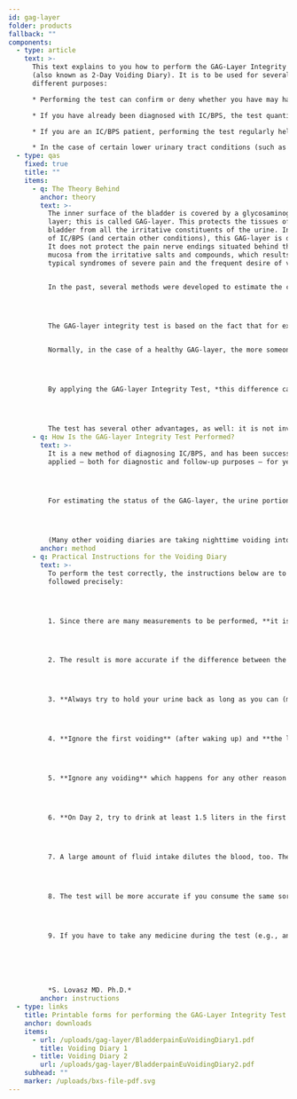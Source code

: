 ```yaml
---
id: gag-layer
folder: products
fallback: ""
components:
  - type: article
    text: >-
      This text explains to you how to perform the GAG-Layer Integrity Test
      (also known as 2-Day Voiding Diary). It is to be used for several
      different purposes:

      * Performing the test can confirm or deny whether you have may have Interstitial Cystitis/Bladder Pain Syndrome (IC/BPS).

      * If you have already been diagnosed with IC/BPS, the test quantitatively refers to the current severeness of the condition.

      * If you are an IC/BPS patient, performing the test regularly helps your therapist learn how effective your treatment is and determine the frequency of certain forms of treatment (e.g., bladder instillation).

      * In the case of certain lower urinary tract conditions (such as bacterial infection, bladder complications of oncotherapy), the test reveals whether the GAG-layer of the bladder is deficient (damaged), which may greatly help the convalescence.
  - type: qas
    fixed: true
    title: ""
    items:
      - q: The Theory Behind
        anchor: theory
        text: >-
          The inner surface of the bladder is covered by a glycosaminoglycan
          layer; this is called GAG-layer. This protects the tissues of the
          bladder from all the irritative constituents of the urine. In the case
          of IC/BPS (and certain other conditions), this GAG-layer is deficient.
          It does not protect the pain nerve endings situated behind the bladder
          mucosa from the irritative salts and compounds, which results in the
          typical syndromes of severe pain and the frequent desire of voiding.


          In the past, several methods were developed to estimate the condition of this GAG-layer. During these tests, certain solutions were instilled into the bladder. However, these methods were invasive and (in the case of certain tests) painful, too, and their accuracy was inadequate. Current guidelines list none of them among the recommended diagnostic methods.




          The GAG-layer integrity test is based on the fact that for examining the effect of irritative substances on the bladder, no solution need be instilled, since the irritative constituents (e.g. potassium) are present in the urine itself. In conclusion, the more concentrated the urine is, the higher the irritative effect is – and the worse the symptoms are. 


          Normally, in the case of a healthy GAG-layer, the more someone drinks, the more urine is being produced, obviously. However, the *average* of urine volume of the voiding occasions (the urine portions) is roughly the same. If the GAG-layer is deficient, the situation is different. The large fluid intake dilutes the urine, which results in a  lower concentration of the irritative constituents; their irritative effect is more negligible. Thus, the symptoms are less severe. Therefore, patients with a deficient GAG-layer (typically, IC/BPS patients) can hold their urine back longer if it is less concentrated, which leads to *bigger urine portions*. In conclusion, the more expressed the GAG-layer deficiency is, the bigger the difference between the urine portions produced in case of concentrated and dilute urine is.




          By applying the GAG-layer Integrity Test, *this difference can be quantified*. This means in the case of GAG-layer test, that we can define the difference between the mean voided volumes at concentrated and diluted urine objectively, by numbers, expressed in percents.




          The test has several other advantages, as well: it is not invasive, painless, and can be performed by the patients on their own.
      - q: How Is the GAG-layer Integrity Test Performed?
        text: >-
          It is a new method of diagnosing IC/BPS, and has been successfully
          applied – both for diagnostic and follow-up purposes – for years. 




          For estimating the status of the GAG-layer, the urine portions have to be measured in case of concentrated and dilute urine, as well. To do so, on the first day of the test (Day 1), the patients are to have the least fluid intake possible (approximately 1.5 liters in the summer, 1 liter in the winter). On the second day of the test (Day 2), they have the most fluid intake possible (3.5 liters in the summer, 3 liters in the winter). *It is crucial to hold back the urine as long as possible*. *Each portion is to be measured during the daytime* – the difference between the *average* volume of portions of Day 1 and Day 2 refers to the integrity of the GAG-layer. 




          (Many other voiding diaries are taking nighttime voiding into account, too. Our experience shows that it is not necessary. Nighttime voiding is affected by several factors not directly related to any condition of the bladder. Therefore, taking these portions into consideration would adversely influence the accuracy of the test.)
        anchor: method
      - q: Practical Instructions for the Voiding Diary
        text: >-
          To perform the test correctly, the instructions below are to be
          followed precisely:




          1. Since there are many measurements to be performed, **it is worth using a regular kitchen scale** (and measure the mass) instead of a measuring glass (for the volume). By doing so, any glass can be used for measuring the urine. Put the empty glass on the scale, null it, and put the full glass on the scale afterward. Although you get the mass (in grams or ounces) of the urine and not the volume (in milliliter or fluid ounces), the two sorts of data are correlated to each other. In addition, since only the difference between the two days’ portions counts, the mass can be used for the calculation, too.




          2. The result is more accurate if the difference between the fluid intake on the two days is considerable. It is worth **cutting down on drinking already from the afternoon of the day before Day 1** (Day 0).




          3. **Always try to hold your urine back as long as you can (maximal bladder capacity).** 




          4. **Ignore the first voiding** (after waking up) and **the last voiding** (before going to sleep) of the day. The first one in the morning is usually much bigger than the others, and the last one int the evening is much smaller, since most people void before going to sleep for “safety reasons”.




          5. **Ignore any voiding** which happens for any other reason than feeling that the bladder is full. (A typical case for this is a “preventive voiding”, just before someone must leave home.)




          6. **On Day 2, try to drink at least 1.5 liters in the first 90 minutes after waking up.** Then, during the day, drink another **2 liters**, most preferably in a balanced manner; 200 ml in each hour, if possible.




          7. A large amount of fluid intake dilutes the blood, too. The urine produced by the kidneys is affected by several hormones. These result in a delay of 2–2.5 hours regarding the urine portions. Therefore, **ignore any portions in the first 2–2.5 hours after waking up on Day 2**.




          8. The test will be more accurate if you consume the same sorts of food during the test. By doing so, no compounds originated from the metabolism of different food types will affect the urine portions – only the amount of fluid intake will. Try to drink water, weak chamomile tea, or linden blossom tea. No other dietary prescriptions need be followed.




          9. If you have to take any medicine during the test (e.g., antihypertensives, diuretics), do not change its dosage from the day before Day 1. Any changes in the administered medicine may affect the amount of urine, thus, the accuracy of the test, too.






          *S. Lovasz MD. Ph.D.*
        anchor: instructions
  - type: links
    title: Printable forms for performing the GAG-Layer Integrity Test
    anchor: downloads
    items:
      - url: /uploads/gag-layer/BladderpainEuVoidingDiary1.pdf
        title: Voiding Diary 1
      - title: Voiding Diary 2
        url: /uploads/gag-layer/BladderpainEuVoidingDiary2.pdf
    subhead: ""
    marker: /uploads/bxs-file-pdf.svg
---
```

